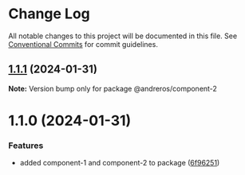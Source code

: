 # Change Log

All notable changes to this project will be documented in this file.
See [Conventional Commits](https://conventionalcommits.org) for commit guidelines.

## [1.1.1](https://github.com/andreros/react-shared-component-library/compare/@andreros/component-2@1.1.0...@andreros/component-2@1.1.1) (2024-01-31)

**Note:** Version bump only for package @andreros/component-2





# 1.1.0 (2024-01-31)


### Features

* added component-1 and component-2 to package ([6f96251](https://github.com/andreros/react-shared-component-library/commit/6f962516066da526f49f797fcaa1236cb8060d1f))
